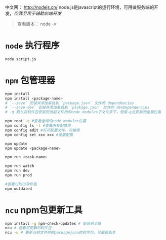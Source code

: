 中文网： http://nodejs.cn/
node.js是javascript的运行环境，可用做服务端的开发，*但我至用于辅助前端开发*

>查看版本： node -v

# `node` 执行程序 
```bash
node script.js
```

# `npm` 包管理器
```bash
npm install
npm install <package-name>
# `--save` 安装并添加条目到 `package.json` 文件的 dependencies
# `--save-dev` 安装并添加条目到 `package.json` 文件的 devDependencies
# -g 默认将软件包安装到当前文件树的node_modules子文件夹下，使用-g会安装到全局位置

npm root -g #查看全局的node_modules位置
npm config ls -l #查看所有配置项
npm config edit #打开配置文件，可编辑
npm config set xxx xxx #设置配置

npm update
npm update <package-name>

npm run <task-name>

npm run watch
npm run dev
npm run prod

#查看过时的软件包
npm outdated
```

#  `ncu` npm包更新工具
```bash
npm install -g npm-check-updates # 安装到全局
ncu # 查看可更新的软件包
ncu -u # 更新当前文件树的packagejson的软件包，至最新版本
```